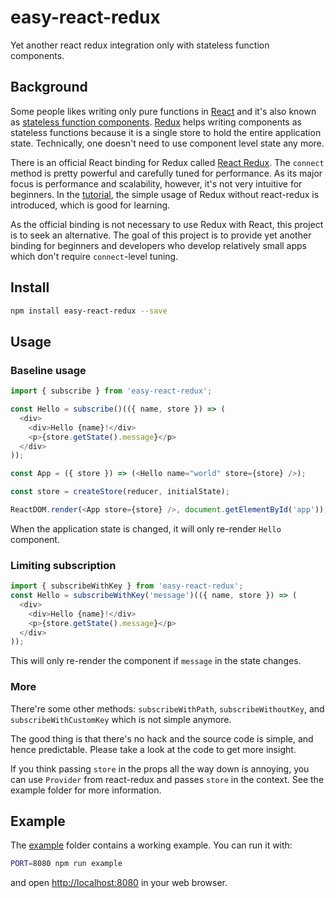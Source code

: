 easy-react-redux
================

Yet another react redux integration only with stateless function components.

Background
----------

Some people likes writing only pure functions in [React](https://facebook.github.io/react/) and it's also known as [stateless function components](https://facebook.github.io/react/docs/reusable-components.html#stateless-functions).
[Redux](https://github.com/reactjs/redux) helps writing components as stateless functions because it is a single store to hold the entire application state. Technically, one doesn't need to use component level state any more.

There is an official React binding for Redux called [React Redux](https://github.com/reactjs/react-redux). The `connect` method is pretty powerful and carefully tuned for performance. As its major focus is performance and scalability, however, it's not very intuitive for beginners. In the [tutorial](https://egghead.io/courses/getting-started-with-redux), the simple usage of Redux without react-redux is introduced, which is good for learning.

As the official binding is not necessary to use Redux with React, this project is to seek an alternative. The goal of this project is to provide yet another binding for beginners and developers who develop relatively small apps which don't require `connect`-level tuning.

Install
-------

```bash
npm install easy-react-redux --save
```

Usage
-----

### Baseline usage

```javascript
import { subscribe } from 'easy-react-redux';

const Hello = subscribe()(({ name, store }) => (
  <div>
    <div>Hello {name}!</div>
    <p>{store.getState().message}</p>
  </div>
));

const App = ({ store }) => (<Hello name="world" store={store} />);

const store = createStore(reducer, initialState);

ReactDOM.render(<App store={store} />, document.getElementById('app'));
```

When the application state is changed, it will only re-render `Hello` component.

### Limiting subscription

```javascript
import { subscribeWithKey } from 'easy-react-redux';
const Hello = subscribeWithKey('message')(({ name, store }) => (
  <div>
    <div>Hello {name}!</div>
    <p>{store.getState().message}</p>
  </div>
));
```

This will only re-render the component if `message` in the state changes.

### More

There're some other methods: `subscribeWithPath`, `subscribeWithoutKey`, and `subscribeWithCustomKey` which is not simple anymore.

The good thing is that there's no hack and the source code is simple, and hence predictable. Please take a look at the code to get more insight.

If you think passing `store` in the props all the way down is annoying, you can use `Provider` from react-redux and passes `store` in the context. See the example folder for more information.

Example
-------

The [example](example) folder contains a working example.
You can run it with:

```bash
PORT=8080 npm run example
```

and open <http://localhost:8080> in your web browser.
